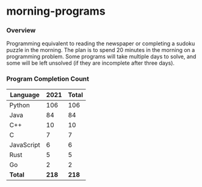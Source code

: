 # morning-programs

### Overview

Programming equivalent to reading the newspaper or completing a sudoku puzzle in the morning.  The plan is to spend 20 
minutes in the morning on a programming problem.  Some programs will take multiple days to solve, and some will be left 
unsolved (if they are incomplete after three days).

### Program Completion Count

| Language     | 2021    | Total   |
|--------------|---------|---------|
| Python       | 106     | 106     |
| Java         | 84      | 84      |
| C++          | 10      | 10      |
| C            | 7       | 7       |
| JavaScript   | 6       | 6       |
| Rust         | 5       | 5       |
| Go           | 2       | 2       |
| **Total**    | **218** | **218** |
